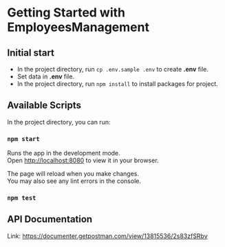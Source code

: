 # Getting Started with EmployeesManagement

## Initial start

- In the project directory, run `cp .env.sample .env` to create **.env** file.
- Set data in **.env** file.
- In the project directory, run `npm install` to install packages for project.

## Available Scripts

In the project directory, you can run:

### `npm start`

Runs the app in the development mode.\
Open [http://localhost:8080](http://localhost:8080) to view it in your browser.

The page will reload when you make changes.\
You may also see any lint errors in the console.

### `npm test`

## API Documentation
Link: https://documenter.getpostman.com/view/13815536/2s83zfSRbv